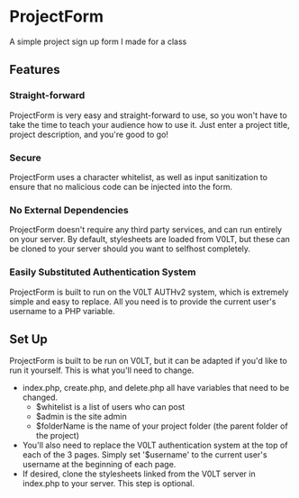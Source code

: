 # ProjectForm
A simple project sign up form I made for a class

## Features
### Straight-forward
ProjectForm is very easy and straight-forward to use, so you won't have to take the time to teach your audience how to use it. Just enter a project title, project description, and you're good to go!

### Secure
ProjectForm uses a character whitelist, as well as input sanitization to ensure that no malicious code can be injected into the form.

### No External Dependencies
ProjectForm doesn't require any third party services, and can run entirely on your server. By default, stylesheets are loaded from V0LT, but these can be cloned to your server should you want to selfhost completely.

### Easily Substituted Authentication System
ProjectForm is built to run on the V0LT AUTHv2 system, which is extremely simple and easy to replace. All you need is to provide the current user's username to a PHP variable.

## Set Up
ProjectForm is built to be run on V0LT, but it can be adapted if you'd like to run it yourself. This is what you'll need to change.
* index.php, create.php, and delete.php all have variables that need to be changed.
  * $whitelist is a list of users who can post
  * $admin is the site admin
  * $folderName is the name of your project folder (the parent folder of the project)
* You'll also need to replace the V0LT authentication system at the top of each of the 3 pages. Simply set '$username' to the current user's username at the beginning of each page.
* If desired, clone the stylesheets linked from the V0LT server in index.php to your server. This step is optional.
